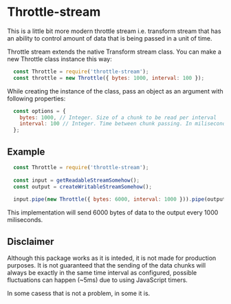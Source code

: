 # Throttle-stream
This is a little bit more modern throttle stream i.e. transform stream that has an ability to control amount of data that is being passed in a unit of time.

Throttle stream extends the native Transform stream class. You can make a new Throttle class instance this way:

```javascript
  const Throttle = require('throttle-stream');
  const throttle = new Throttle({ bytes: 1000, interval: 100 });
```
While creating the instance of the class, pass an object as an argument with following properties:

```javascript
  const options = {
    bytes: 1000, // Integer. Size of a chunk to be read per interval
    interval: 100 // Integer. Time between chunk passing. In miliseconds.
  };
```
## Example
```javascript
  const Throttle = require('throttle-stream');
  
  const input = getReadableStreamSomehow();
  const output = createWritableStreamSomehow();
  
  input.pipe(new Throttle({ bytes: 6000, interval: 1000 })).pipe(output);

```
This implementation will send 6000 bytes of data to the output every 1000 miliseconds.
## Disclaimer
Although this package works as it is inteded, it is not made for production purposes. It is not guaranteed that the sending of the data chunks will always be exactly in the same time interval as configured, possible fluctuations can happen (~5ms) due to using JavaScript timers.

In some casess that is not a problem, in some it is.
